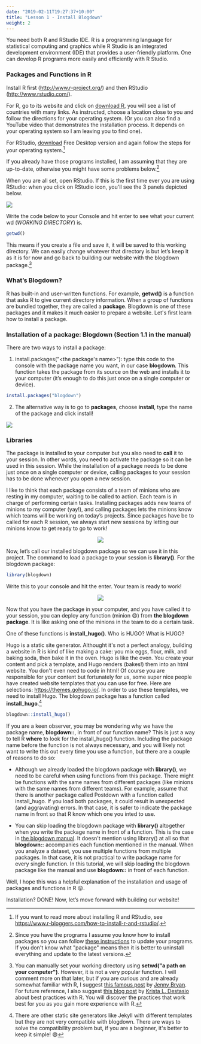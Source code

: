 ```yaml
---
date: "2019-02-11T19:27:37+10:00"
title: "Lesson 1 - Install Blogdown"
weight: 2
---
```


You need both R and RStudio IDE.  R is a programming language for statistical computing and graphics while R Studio is an integrated development environment (IDE) that provides a user-friendly platform. One can develop R programs more easily and efficiently with R Studio. 

### Packages and Functions in R

Install R first (<http://www.r-project.org/>) and then RStudio (<http://www.rstudio.com/>).

For R, go to its website and click on [download R](https://cran.r-project.org/mirrors.html), you will see a list of countries with many links. As instructed, choose a location close to you and follow the directions for your operating system. (Or you can also find a YouTube video that demonstrates the installation process. It depends on your operating system so I am leaving you to find one). 

For RStudio, [download](https://rstudio.com/products/rstudio/download/) Free Desktop version and again follow the steps for your operating system.[^1]  

If you already have those programs installed, I am assuming that they are up-to-date, otherwise you might have some problems below.[^2]  

When you are all set, open RStudio. If this is the first time ever you are using RStudio: when you click on RStudio icon, you'll see the 3 panels depicted below. 

![](/img/1_intro.gif)

Write the code below to your Console and hit enter to see what your current wd (_WORKING DIRECTORY_) is.

```r 
getwd()
```
This means if you create a file and save it, it will be saved to this working directory. We can easily change whatever that directory is but let’s keep it as it is for now and go back to building our website with the blogdown package.[^3]

### What’s Blogdown? 

R has built-in and user-written functions. For example, __getwd()__ is a function that asks R to give current directory information. When a group of functions are bundled together, they are called a __package__. Blogdown is one of these packages and it makes it much easier to prepare a website. Let's first learn how to install a package. 

### Installation of a package: Blogdown (Section 1.1 in the manual)

There are two ways to install a package:

1. install.packages("<the package's name>"): type this code to the console with the package name you want, in our case __blogdown__. This function takes the package from its source on the web and installs it to your computer (it’s enough to do this just once on a single computer or device).

```r 
install.packages("blogdown") 
```

2. The alternative way is to go to __packages__, choose __install__, type the name of the package and click install! 

![](/img/2_blogdown.gif)

### Libraries

The package is installed to your computer but you also need to __call__ it to your session. In other words, you need to activate the package so it can be used in this session. While the installation of a package needs to be done just once on a single computer or device, calling packages to your session has to be done whenever you open a new session.

I like to think that each package consists of a team of minions who are resting in my computer, waiting to be called to action. Each team is in charge of performing certain tasks. Installing packages adds new teams of minions to my computer (yay!), and calling packages lets the minions know which teams will be working on today’s projects. Since packages have be to called for each R session, we always start new sessions by letting our minions know to get ready to go to work!  

<p align="center">
<img src="https://media.giphy.com/media/6NOQuy1P6vF4s/giphy.gif">
</p>

Now, let’s call our installed blogdown package so we can use it in this project. The command to load a package to your session is __library()__. For the blogdown package:

```r 
library(blogdown)
```

Write this to your console and hit the enter. Your team is ready to work!

<p align="center">
<img src="https://media.giphy.com/media/10S4rk0J10AKlO/source.gif">
</p>

Now that you have the package in your computer, and you have called it to your session, you can deploy any function (minion :smile:) from __the blogdown package__. It is like asking one of the minions in the team to do a certain task. 

One of these functions is __install_hugo()__. Who is HUGO? What is HUGO?

Hugo is a static site generator. Althought it's not a perfect analogy, building a website in R is kind of like making a cake: you mix eggs, flour, milk, and baking soda, then bake it in the oven. Hugo is like the oven. You create your content and pick a template, and Hugo renders (bakes!) them into an html website. You don't even need to code in html! Of course you are responsible for your content but fortunately for us, some super nice people have created website templates that you can use for free. Here are selections: <https://themes.gohugo.io/>. In order to use these templates, we need to install Hugo. The blogdown package has a function called __install_hugo__.[^4]

```r 
blogdown::install_hugo()
```

If you are a keen observer, you may be wondering why we have the package name, __blogdown::__, in front of our function name? This is just a way to tell R __where__ to look for the install_hugo() function. Including the package name before the function is not always necessary, and you will likely not want to write this out every time you use a function, but there are a couple of reasons to do so:

- Although we already loaded the blogdown package with  __library()__, we need to be careful when using functions from this package. There might be functions with the same names from different packages (like minions with the same names from different teams). For example, assume that there is another package called Postdown with a function called install_hugo. If you load both packages, it could result in unexpected (and aggravating) errors. In that case, it is safer to indicate the package name in front so that R know which one you inted to use. 

- You can skip loading the blogdown package with __library()__ altogether when you write the package name in front of a function. This is the case in [the blogdown manual](https://bookdown.org/yihui/blogdown/). It doesn't mention using library() at all so that __blogdown::__ accompanies each function mentioned in the manual. When you analyze a dataset, you use multiple functions from multiple packages. In that case, it is not practical to write package name for every single function. In this tutorial, we will skip loading the blogdown package like the manual and use __blogdown::__ in front of each function. 

Well, I hope this was a helpful explanation of the installation and usage of packages and functions in R :stuck_out_tongue_winking_eye:.

Installation? DONE! Now, let’s move forward with building our website!

[^1]: If you want to read more about installing R and RStudio, see 
<https://www.r-bloggers.com/how-to-install-r-and-rstudio/>.

[^2]:Since you have the programs I assume you know how to install packages so you can follow [these instructions](https://uvastatlab.github.io/phdplus/installR.html#updateR) to update your programs. If you don't know what "package" means then it is better to uninstall everything and update to the latest versions. 

[^3]: You can manually set your working directory using __setwd("a path on your computer")__. However, it is not a very popular function. I will comment more on that later, but if you are curious and are already somewhat familiar with R, I suggest [this famous post](https://www.tidyverse.org/articles/2017/12/workflow-vs-script/) by [Jenny Bryan](https://jennybryan.org/). For future reference, I also suggest [this blog post](https://kdestasio.github.io/post/r_best_practices/) by [Krista L. Destasio](https://kdestasio.github.io/) about best practices with R. You will discover the practices that work best for you as you gain more experience with R. 

[^4]: There are other static site generators like Jekyll with different templates but they are not very compatible with blogdown. There are ways to solve the compatibility problem but, if you are a beginner, it's better to keep it simple! :smile:

